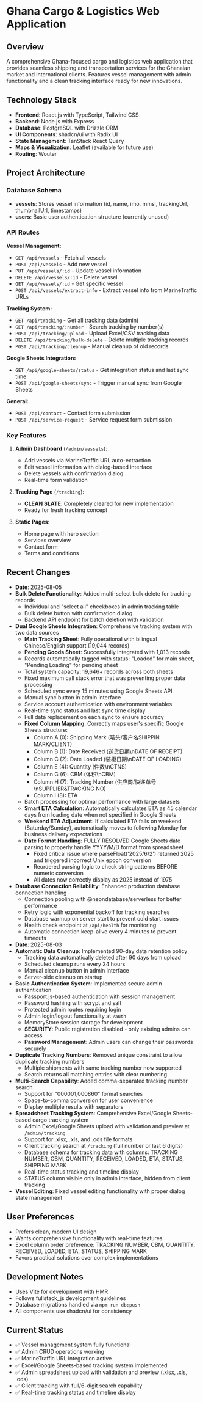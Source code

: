 # Ghana Cargo & Logistics Web Application

## Overview
A comprehensive Ghana-focused cargo and logistics web application that provides seamless shipping and transportation services for the Ghanaian market and international clients. Features vessel management with admin functionality and a clean tracking interface ready for new innovations.

## Technology Stack
- **Frontend**: React.js with TypeScript, Tailwind CSS
- **Backend**: Node.js with Express
- **Database**: PostgreSQL with Drizzle ORM
- **UI Components**: shadcn/ui with Radix UI
- **State Management**: TanStack React Query
- **Maps & Visualization**: Leaflet (available for future use)
- **Routing**: Wouter

## Project Architecture

### Database Schema
- **vessels**: Stores vessel information (id, name, imo, mmsi, trackingUrl, thumbnailUrl, timestamps)
- **users**: Basic user authentication structure (currently unused)

### API Routes
**Vessel Management:**
- `GET /api/vessels` - Fetch all vessels
- `POST /api/vessels` - Add new vessel
- `PUT /api/vessels/:id` - Update vessel information
- `DELETE /api/vessels/:id` - Delete vessel
- `GET /api/vessels/:id` - Get specific vessel
- `POST /api/vessels/extract-info` - Extract vessel info from MarineTraffic URLs

**Tracking System:**
- `GET /api/tracking` - Get all tracking data (admin)
- `GET /api/tracking/:number` - Search tracking by number(s)
- `POST /api/tracking/upload` - Upload Excel/CSV tracking data
- `DELETE /api/tracking/bulk-delete` - Delete multiple tracking records
- `POST /api/tracking/cleanup` - Manual cleanup of old records

**Google Sheets Integration:**
- `GET /api/google-sheets/status` - Get integration status and last sync time
- `POST /api/google-sheets/sync` - Trigger manual sync from Google Sheets

**General:**
- `POST /api/contact` - Contact form submission
- `POST /api/service-request` - Service request form submission

### Key Features
1. **Admin Dashboard** (`/admin/vessels`):
   - Add vessels via MarineTraffic URL auto-extraction
   - Edit vessel information with dialog-based interface
   - Delete vessels with confirmation dialog
   - Real-time form validation

2. **Tracking Page** (`/tracking`):
   - **CLEAN SLATE**: Completely cleared for new implementation
   - Ready for fresh tracking concept

3. **Static Pages**:
   - Home page with hero section
   - Services overview
   - Contact form
   - Terms and conditions

## Recent Changes
- **Date**: 2025-08-05
- **Bulk Delete Functionality**: Added multi-select bulk delete for tracking records
  - Individual and "select all" checkboxes in admin tracking table
  - Bulk delete button with confirmation dialog
  - Backend API endpoint for batch deletion with validation
- **Dual Google Sheets Integration**: Comprehensive tracking system with two data sources
  - **Main Tracking Sheet**: Fully operational with bilingual Chinese/English support (19,044 records)
  - **Pending Goods Sheet**: Successfully integrated with 1,013 records
  - Records automatically tagged with status: "Loaded" for main sheet, "Pending Loading" for pending sheet
  - Total system capacity: 19,646+ records across both sheets
  - Fixed maximum call stack error that was preventing proper data processing
  - Scheduled sync every 15 minutes using Google Sheets API
  - Manual sync button in admin interface
  - Service account authentication with environment variables
  - Real-time sync status and last sync time display
  - Full data replacement on each sync to ensure accuracy
  - **Fixed Column Mapping**: Correctly maps user's specific Google Sheets structure:
    - Column A (0): Shipping Mark (唛头/客户名SHIPPIN MARK/CLIENT)
    - Column B (1): Date Received (送货日期\nDATE OF RECEIPT)
    - Column C (2): Date Loaded (装柜日期\nDATE OF LOADING)
    - Column E (4): Quantity (件数\nCTNS)
    - Column G (6): CBM (体积\nCBM)
    - Column H (7): Tracking Number (供应商/快递单号\nSUPPLIER&TRACKING NO)
    - Column I (8): ETA
  - Batch processing for optimal performance with large datasets
  - **Smart ETA Calculation**: Automatically calculates ETA as 45 calendar days from loading date when not specified in Google Sheets
  - **Weekend ETA Adjustment**: If calculated ETA falls on weekend (Saturday/Sunday), automatically moves to following Monday for business delivery expectations
  - **Date Format Handling**: FULLY RESOLVED Google Sheets date parsing to properly handle YYYY/M/D format from spreadsheet
    - Fixed critical issue where parseFloat('2025/6/2') returned 2025 and triggered incorrect Unix epoch conversion
    - Reordered parsing logic to check string patterns BEFORE numeric conversion
    - All dates now correctly display as 2025 instead of 1975
- **Database Connection Reliability**: Enhanced production database connection handling
  - Connection pooling with @neondatabase/serverless for better performance
  - Retry logic with exponential backoff for tracking searches
  - Database warmup on server start to prevent cold start issues
  - Health check endpoint at `/api/health` for monitoring
  - Automatic connection keep-alive every 4 minutes to prevent timeouts
- **Date**: 2025-08-03
- **Automatic Data Cleanup**: Implemented 90-day data retention policy
  - Tracking data automatically deleted after 90 days from upload
  - Scheduled cleanup runs every 24 hours
  - Manual cleanup button in admin interface
  - Server-side cleanup on startup
- **Basic Authentication System**: Implemented secure admin authentication
  - Passport.js-based authentication with session management
  - Password hashing with scrypt and salt
  - Protected admin routes requiring login
  - Admin login/logout functionality at `/auth`
  - MemoryStore session storage for development
  - **SECURITY**: Public registration disabled - only existing admins can access
  - **Password Management**: Admin users can change their passwords securely
- **Duplicate Tracking Numbers**: Removed unique constraint to allow duplicate tracking numbers
  - Multiple shipments with same tracking number now supported
  - Search returns all matching entries with clear numbering
- **Multi-Search Capability**: Added comma-separated tracking number search
  - Support for "000001,000860" format searches
  - Space-to-comma conversion for user convenience
  - Display multiple results with separators
- **Spreadsheet Tracking System**: Comprehensive Excel/Google Sheets-based cargo tracking system
  - Admin Excel/Google Sheets upload with validation and preview at `/admin/tracking`
  - Support for .xlsx, .xls, and .ods file formats
  - Client tracking search at `/tracking` (full number or last 6 digits)
  - Database schema for tracking data with columns: TRACKING NUMBER, CBM, QUANTITY, RECEIVED, LOADED, ETA, STATUS, SHIPPING MARK
  - Real-time status tracking and timeline display
  - STATUS column visible only in admin interface, hidden from client tracking
- **Vessel Editing**: Fixed vessel editing functionality with proper dialog state management

## User Preferences
- Prefers clean, modern UI design
- Wants comprehensive functionality with real-time features
- Excel column order preference: TRACKING NUMBER, CBM, QUANTITY, RECEIVED, LOADED, ETA, STATUS, SHIPPING MARK
- Favors practical solutions over complex implementations

## Development Notes
- Uses Vite for development with HMR
- Follows fullstack_js development guidelines
- Database migrations handled via `npm run db:push`
- All components use shadcn/ui for consistency

## Current Status
- ✅ Vessel management system fully functional
- ✅ Admin CRUD operations working
- ✅ MarineTraffic URL integration active  
- ✅ Excel/Google Sheets-based tracking system implemented
- ✅ Admin spreadsheet upload with validation and preview (.xlsx, .xls, .ods)
- ✅ Client tracking with full/6-digit search capability
- ✅ Real-time tracking status and timeline display